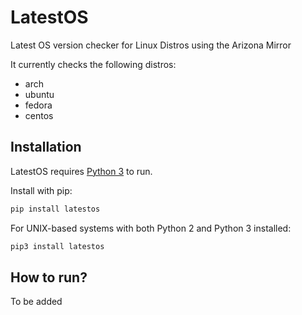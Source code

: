 # LatestOS

Latest OS version checker for Linux Distros using the Arizona Mirror

It currently checks the following distros:
- arch
- ubuntu
- fedora
- centos

## Installation
LatestOS requires [Python 3](https://www.python.org/downloads/) to run.

Install with pip:

```sh
pip install latestos
```

For UNIX-based systems with both Python 2 and Python 3 installed:

```sh
pip3 install latestos
```

## How to run?

To be added
